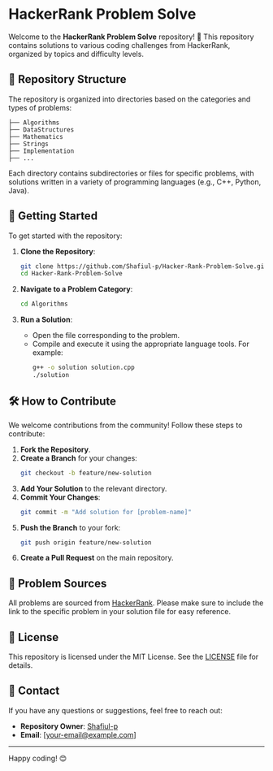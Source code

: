 # HackerRank Problem Solve

Welcome to the **HackerRank Problem Solve** repository! 🎯 This repository contains solutions to various coding challenges from HackerRank, organized by topics and difficulty levels.

## 📂 Repository Structure

The repository is organized into directories based on the categories and types of problems:

```
├── Algorithms
├── DataStructures
├── Mathematics
├── Strings
├── Implementation
├── ...
```

Each directory contains subdirectories or files for specific problems, with solutions written in a variety of programming languages (e.g., C++, Python, Java).

## 🚀 Getting Started

To get started with the repository:

1. **Clone the Repository**:
   ```bash
   git clone https://github.com/Shafiul-p/Hacker-Rank-Problem-Solve.git
   cd Hacker-Rank-Problem-Solve
   ```

2. **Navigate to a Problem Category**:
   ```bash
   cd Algorithms
   ```

3. **Run a Solution**:
   - Open the file corresponding to the problem.
   - Compile and execute it using the appropriate language tools. For example:
     ```bash
     g++ -o solution solution.cpp
     ./solution
     ```

## 🛠️ How to Contribute

We welcome contributions from the community! Follow these steps to contribute:

1. **Fork the Repository**.
2. **Create a Branch** for your changes:
   ```bash
   git checkout -b feature/new-solution
   ```
3. **Add Your Solution** to the relevant directory.
4. **Commit Your Changes**:
   ```bash
   git commit -m "Add solution for [problem-name]"
   ```
5. **Push the Branch** to your fork:
   ```bash
   git push origin feature/new-solution
   ```
6. **Create a Pull Request** on the main repository.

## 📝 Problem Sources

All problems are sourced from [HackerRank](https://www.hackerrank.com/). Please make sure to include the link to the specific problem in your solution file for easy reference.

## 📖 License

This repository is licensed under the MIT License. See the [LICENSE](LICENSE) file for details.

## 📧 Contact

If you have any questions or suggestions, feel free to reach out:

- **Repository Owner**: [Shafiul-p](https://github.com/Shafiul-p)
- **Email**: [your-email@example.com]

---

Happy coding! 😊
